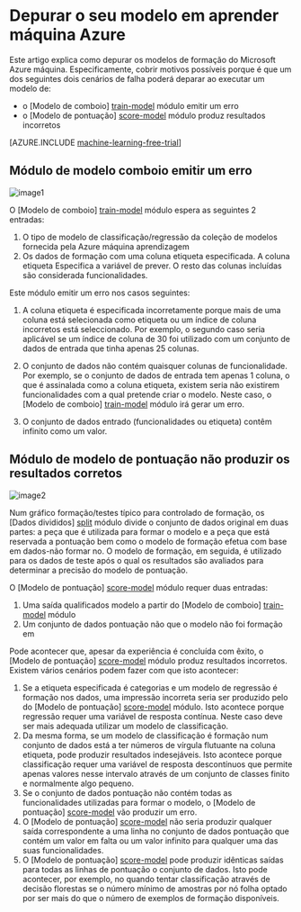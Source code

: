 <properties 
    pageTitle="Depurar o seu modelo em aprender máquina Azure | Microsoft Azure" 
    description="Explica como como depurar o seu modelo no Azure máquina aprendizagem." 
    services="machine-learning"
    documentationCenter="" 
    authors="garyericson" 
    manager="jhubbard" 
    editor="cgronlun"/>

<tags 
    ms.service="machine-learning" 
    ms.workload="data-services" 
    ms.tgt_pltfrm="na" 
    ms.devlang="na" 
    ms.topic="article" 
    ms.date="09/09/2016" 
    ms.author="bradsev;garye" />

# <a name="debug-your-model-in-azure-machine-learning"></a>Depurar o seu modelo em aprender máquina Azure

Este artigo explica como depurar os modelos de formação do Microsoft Azure máquina. Especificamente, cobrir motivos possíveis porque é que um dos seguintes dois cenários de falha poderá deparar ao executar um modelo de:

* o [Modelo de comboio] [ train-model] módulo emitir um erro 
* o [Modelo de pontuação] [ score-model] módulo produz resultados incorretos 

[AZURE.INCLUDE [machine-learning-free-trial](../../includes/machine-learning-free-trial.md)]

## <a name="train-model-module-throws-an-error"></a>Módulo de modelo comboio emitir um erro

![image1](./media/machine-learning-debug-models/train_model-1.png)

O [Modelo de comboio] [ train-model] módulo espera as seguintes 2 entradas:

1. O tipo de modelo de classificação/regressão da coleção de modelos fornecida pela Azure máquina aprendizagem
2. Os dados de formação com uma coluna etiqueta especificada. A coluna etiqueta Especifica a variável de prever. O resto das colunas incluídas são considerada funcionalidades.

Este módulo emitir um erro nos casos seguintes:

1. A coluna etiqueta é especificada incorretamente porque mais de uma coluna está selecionada como etiqueta ou um índice de coluna incorretos está seleccionado. Por exemplo, o segundo caso seria aplicável se um índice de coluna de 30 foi utilizado com um conjunto de dados de entrada que tinha apenas 25 colunas.

2. O conjunto de dados não contém quaisquer colunas de funcionalidade. Por exemplo, se o conjunto de dados de entrada tem apenas 1 coluna, o que é assinalada como a coluna etiqueta, existem seria não existirem funcionalidades com a qual pretende criar o modelo. Neste caso, o [Modelo de comboio] [ train-model] módulo irá gerar um erro.

3. O conjunto de dados entrado (funcionalidades ou etiqueta) contêm infinito como um valor.


## <a name="score-model-module-does-not-produce-correct-results"></a>Módulo de modelo de pontuação não produzir os resultados corretos

![image2](./media/machine-learning-debug-models/train_test-2.png)

Num gráfico formação/testes típico para controlado de formação, os [Dados divididos] [ split] módulo divide o conjunto de dados original em duas partes: a peça que é utilizada para formar o modelo e a peça que está reservada a pontuação bem como o modelo de formação efetua com base em dados-não formar no. O modelo de formação, em seguida, é utilizado para os dados de teste após o qual os resultados são avaliados para determinar a precisão do modelo de pontuação.

O [Modelo de pontuação] [ score-model] módulo requer duas entradas:

1. Uma saída qualificados modelo a partir do [Modelo de comboio] [ train-model] módulo
2. Um conjunto de dados pontuação não que o modelo não foi formação em

Pode acontecer que, apesar da experiência é concluída com êxito, o [Modelo de pontuação] [ score-model] módulo produz resultados incorretos. Existem vários cenários podem fazer com que isto acontecer:

1. Se a etiqueta especificada é categorias e um modelo de regressão é formação nos dados, uma impressão incorreta seria ser produzido pelo do [Modelo de pontuação] [ score-model] módulo. Isto acontece porque regressão requer uma variável de resposta contínua. Neste caso deve ser mais adequada utilizar um modelo de classificação. 
2. Da mesma forma, se um modelo de classificação é formação num conjunto de dados está a ter números de vírgula flutuante na coluna etiqueta, pode produzir resultados indesejáveis. Isto acontece porque classificação requer uma variável de resposta descontínuos que permite apenas valores nesse intervalo através de um conjunto de classes finito e normalmente algo pequeno.
3. Se o conjunto de dados pontuação não contém todas as funcionalidades utilizadas para formar o modelo, o [Modelo de pontuação] [ score-model] vão produzir um erro.
4. O [Modelo de pontuação] [ score-model] não seria produzir qualquer saída correspondente a uma linha no conjunto de dados pontuação que contém um valor em falta ou um valor infinito para qualquer uma das suas funcionalidades.
5. O [Modelo de pontuação] [ score-model] pode produzir idênticas saídas para todas as linhas de pontuação o conjunto de dados. Isto pode acontecer, por exemplo, no quando tentar classificação através de decisão florestas se o número mínimo de amostras por nó folha optado por ser mais do que o número de exemplos de formação disponíveis.


<!-- Module References -->
[score-model]: https://msdn.microsoft.com/library/azure/401b4f92-e724-4d5a-be81-d5b0ff9bdb33/
[split]: https://msdn.microsoft.com/library/azure/70530644-c97a-4ab6-85f7-88bf30a8be5f/
[train-model]: https://msdn.microsoft.com/library/azure/5cc7053e-aa30-450d-96c0-dae4be720977/
 
